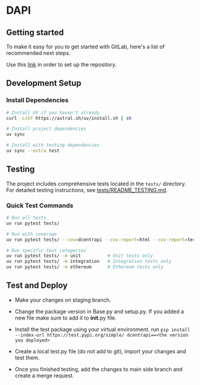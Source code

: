 # DAPI

## Getting started

To make it easy for you to get started with GitLab, here's a list of recommended next steps.

Use this [link](https://app.clickup.com/3857237/v/dc/3npun-28475/3npun-46355) in order to set up the repository.

## Development Setup

### Install Dependencies

```bash
# Install UV if you haven't already
curl -LsSf https://astral.sh/uv/install.sh | sh

# Install project dependencies
uv sync

# Install with testing dependencies
uv sync --extra test
```

## Testing

The project includes comprehensive tests located in the `tests/` directory. For detailed testing instructions, see [tests/README_TESTING.md](tests/README_TESTING.md).

### Quick Test Commands

```bash
# Run all tests
uv run pytest tests/

# Run with coverage
uv run pytest tests/ --cov=dcentrapi --cov-report=html --cov-report=term

# Run specific test categories
uv run pytest tests/ -m unit          # Unit tests only
uv run pytest tests/ -m integration   # Integration tests only
uv run pytest tests/ -m ethereum      # Ethereum tests only
```

## Test and Deploy

- Make your changes on staging branch.
- Change the package version in Base.py and setup.py. If you added a new file make sure to add it to __init__.py file.
- Install the test package using your virtual environment. run ```pip install --index-url https://test.pypi.org/simple/ dcentrapi==<the version you deployed> ```
- Create a local test.py file (do not add to git), import your changes and test them.

- Once you finished testing, add the changes to main side branch and create a merge request.
